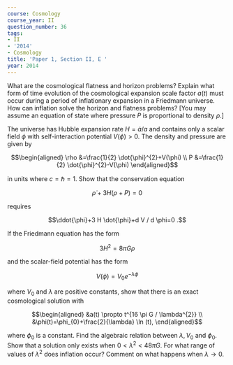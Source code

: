 ```yaml
---
course: Cosmology
course_year: II
question_number: 36
tags:
- II
- '2014'
- Cosmology
title: 'Paper 1, Section II, E '
year: 2014
---
```




What are the cosmological flatness and horizon problems? Explain what form of time evolution of the cosmological expansion scale factor $a(t)$ must occur during a period of inflationary expansion in a Friedmann universe. How can inflation solve the horizon and flatness problems? [You may assume an equation of state where pressure $P$ is proportional to density $\rho$.]

The universe has Hubble expansion rate $H=\dot{a} / a$ and contains only a scalar field $\phi$ with self-interaction potential $V(\phi)>0$. The density and pressure are given by

$$\begin{aligned}
\rho &=\frac{1}{2} \dot{\phi}^{2}+V(\phi) \\
P &=\frac{1}{2} \dot{\phi}^{2}-V(\phi)
\end{aligned}$$

in units where $c=\hbar=1$. Show that the conservation equation

$$\dot{\rho}+3 H(\rho+P)=0$$

requires

$$\ddot{\phi}+3 H \dot{\phi}+d V / d \phi=0 .$$

If the Friedmann equation has the form

$$3 H^{2}=8 \pi G \rho$$

and the scalar-field potential has the form

$$V(\phi)=V_{0} e^{-\lambda \phi}$$

where $V_{0}$ and $\lambda$ are positive constants, show that there is an exact cosmological solution with

$$\begin{aligned}
&a(t) \propto t^{16 \pi G / \lambda^{2}} \\
&\phi(t)=\phi_{0}+\frac{2}{\lambda} \ln (t),
\end{aligned}$$

where $\phi_{0}$ is a constant. Find the algebraic relation between $\lambda, V_{0}$ and $\phi_{0}$. Show that a solution only exists when $0<\lambda^{2}<48 \pi G$. For what range of values of $\lambda^{2}$ does inflation occur? Comment on what happens when $\lambda \rightarrow 0$.